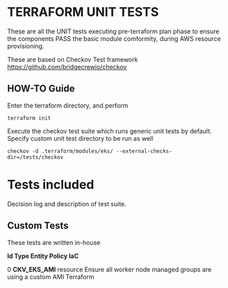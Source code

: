 # TERRAFORM UNIT TESTS #

These are all the UNIT tests executing pre-terraform plan phase to ensure the components PASS the basic module comformity, during AWS resource provisioning.

These are based on Checkov Test framework https://github.com/bridgecrewio/checkov

## HOW-TO Guide

Enter the terraform directory, and perform 

```
terraform init
```

Execute the checkov test suite which runs generic unit tests by default. Specify custom unit test directory to be run as well

```
checkov -d .terraform/modules/eks/ --external-checks-dir=/tests/checkov
```

# Tests included
Decision log and description of test suite.

## Custom Tests

These tests are written in-house

**Id	Type	    Entity	    Policy	                                                                                IaC**

0  **CKV_EKS_AMI**   resource  Ensure all worker node managed groups are using a custom AMI                         Terraform
